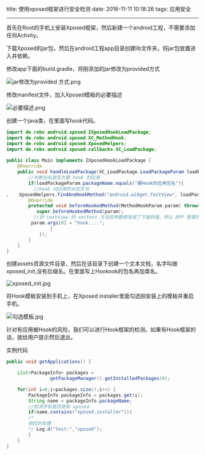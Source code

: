 
title: 使用xposed框架进行安全检测
date: 2016-11-11 10:18:26
tags: 应用安全

---
首先在Root的手机上安装Xposed框架，然后新建一个android工程，不需要添加任何Activity。

下载Xposed的jar包，然后在android工程app目录创建lib文件夹，将jar包放置进入并依赖。

修改app下面的build.gradle，将刚添加的jar修改为provided方式


![jar修改为provided 方式.png](http://upload-images.jianshu.io/upload_images/145554-4c0bfd12bfde1b00.png?imageMogr2/auto-orient/strip%7CimageView2/2/w/1240)

<!-- more -->

修改manifest文件，加入Xposed模板的必要描述


![必要描述.png](http://upload-images.jianshu.io/upload_images/145554-a5c47714988b54e1.png?imageMogr2/auto-orient/strip%7CimageView2/2/w/1240)


创建一个java类，在里面写hook代码。

```java
import de.robv.android.xposed.IXposedHookLoadPackage; 
import de.robv.android.xposed.XC_MethodHook; 
import de.robv.android.xposed.XposedHelpers; 
import de.robv.android.xposed.callbacks.XC_LoadPackage; 
 
public class Main implements IXposedHookLoadPackage { 
    @Override 
    public void handleLoadPackage(XC_LoadPackage.LoadPackageParam loadPackageParam) throws Throwable { 
        //判断包名是否为要 hook 的应用 
        if(loadPackageParam.packageName.equals("要Hook的应用包名"){ 
          //hook 对应类的对应方法 
、	XposedHelpers.findAndHookMethod("android.widget.TextView", loadPackageParam.classLoader, "setText", CharSequence.class, new XC_MethodHook() { 
		@Override 
        protected void beforeHookedMethod(MethodHookParam param) throws Throwable { 
           super.beforeHookedMethod(param); 
          //将 textView 的 settext 方法的参数修改成了下面的值，所以 APP 里面所以的 TextView 控件都会显示下面的字符串 
         param.args[0] = "hook...."; 
                } 
            }); 
        } 
    } 
} 
```

创建assets资源文件目录，然后在该目录下创建一个文本文档，名字叫做xposed_init,没有后缀名。在里面写上Hookook的包名再加类名。 

![xposed_init.jpg](http://upload-images.jianshu.io/upload_images/145554-57feffd1df76f91f.jpg?imageMogr2/auto-orient/strip%7CimageView2/2/w/1240)

将Hook模板安装到手机上，在Xposed installer里面勾选刚安装上的模板并重启手机。


![勾选模板.jpg](http://upload-images.jianshu.io/upload_images/145554-8497c8371822d043.jpg?imageMogr2/auto-orient/strip%7CimageView2/2/w/1240)

针对有应用被Hook的风险，我们可以进行Hook框架的检测。如果有Hook框架的话，就给用户提示然后退出。

实例代码

```java
public void getApplications() { 

	List<PackageInfo> packages =
				getPackageManager().getInstalledPackages(0);

	for(int i=0;i<packages.size();i++) {
		PackageInfo packageInfo = packages.get(i); 
		String name = packageInfo.packageName;
		//检测手机是否装有 xposed
		if(name.contains("xposed.installer")){
    	/*
   	 	相应的处理
    	*/ Log.d("test:","xposed");
		}
	}
}
```